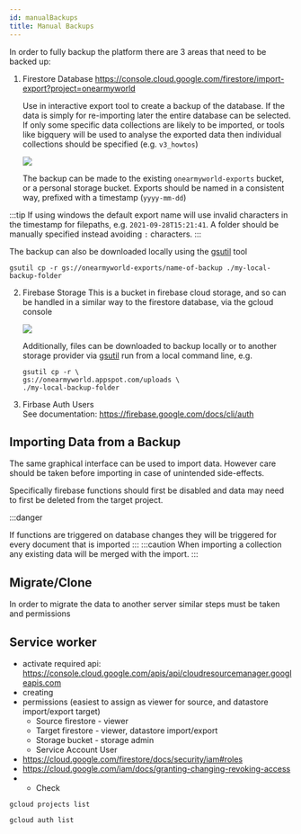 ```yaml
---
id: manualBackups
title: Manual Backups
---
```


In order to fully backup the platform there are 3 areas that need to be backed up:

1. Firestore Database
   https://console.cloud.google.com/firestore/import-export?project=onearmyworld

   Use in interactive export tool to create a backup of the database. If the data is simply for re-importing later the entire database can be selected. If only some specific data collections are likely to be imported, or tools like bigquery will be used to analyse the exported data then individual collections should be specified (e.g. `v3_howtos`)

   ![](images/firestore-backup-1.png)

   The backup can be made to the existing `onearmyworld-exports` bucket, or a personal storage bucket. Exports should be named in a consistent way, prefixed with a timestamp (`yyyy-mm-dd`)

  :::tip
  If using windows the default export name will use invalid characters in the timestamp for filepaths,
  e.g. `2021-09-28T15:21:41`. A folder should be manually specified instead avoiding `:` characters.
  :::

   The backup can also be downloaded locally using the [gsutil](https://cloud.google.com/storage/docs/gsutil) tool

   ```
   gsutil cp -r gs://onearmyworld-exports/name-of-backup ./my-local-backup-folder
   ```

2. Firebase Storage
   This is a bucket in firebase cloud storage, and so can be handled in a similar way to the firestore database, via the gcloud console

   ![](images/firestore-backup-2.png)

   Additionally, files can be downloaded to backup locally or to another storage provider via [gsutil](https://cloud.google.com/storage/docs/gsutil) run from a local command line, e.g.

   ```
   gsutil cp -r \
   gs://onearmyworld.appspot.com/uploads \
   ./my-local-backup-folder
   ```

3. Firbase Auth Users  
   See documentation: https://firebase.google.com/docs/cli/auth

## Importing Data from a Backup

The same graphical interface can be used to import data. However care should be taken before importing in case of unintended side-effects.

Specifically firebase functions should first be disabled and data may need to first be deleted from the target project.

:::danger

If functions are triggered on database changes they will be triggered for every document that is imported
:::
:::caution
When importing a collection any existing data will be merged with the import.
:::

## Migrate/Clone

In order to migrate the data to another server similar steps must be taken and permissions

## Service worker

- activate required api: https://console.cloud.google.com/apis/api/cloudresourcemanager.googleapis.com
- creating
- permissions (easiest to assign as viewer for source, and datastore import/export target)
  - Source firestore - viewer
  - Target firestore - viewer, datastore import/export
  - Storage bucket - storage admin
  - Service Account User
- https://cloud.google.com/firestore/docs/security/iam#roles
- https://cloud.google.com/iam/docs/granting-changing-revoking-access
- - Check

```
gcloud projects list
```

```
gcloud auth list
```
